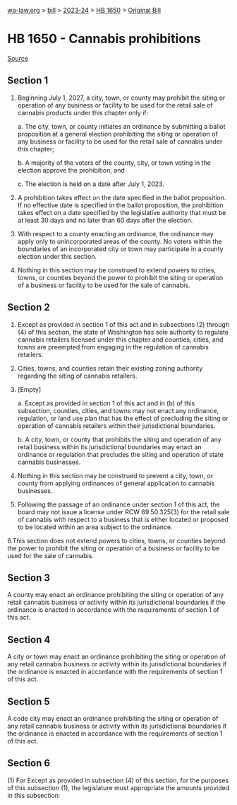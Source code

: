 [wa-law.org](/) > [bill](/bill/) > [2023-24](/bill/2023-24/) > [HB 1650](/bill/2023-24/hb/1650/) > [Original Bill](/bill/2023-24/hb/1650/1/)

# HB 1650 - Cannabis prohibitions

[Source](http://lawfilesext.leg.wa.gov/biennium/2023-24/Pdf/Bills/House%20Bills/1650.pdf)

## Section 1
1. Beginning July 1, 2027, a city, town, or county may prohibit the siting or operation of any business or facility to be used for the retail sale of cannabis products under this chapter only if:

    a. The city, town, or county initiates an ordinance by submitting a ballot proposition at a general election prohibiting the siting or operation of any business or facility to be used for the retail sale of cannabis under this chapter;

    b. A majority of the voters of the county, city, or town voting in the election approve the prohibition; and

    c. The election is held on a date after July 1, 2023.

2. A prohibition takes effect on the date specified in the ballot proposition. If no effective date is specified in the ballot proposition, the prohibition takes effect on a date specified by the legislative authority that must be at least 30 days and no later than 60 days after the election.

3. With respect to a county enacting an ordinance, the ordinance may apply only to unincorporated areas of the county. No voters within the boundaries of an incorporated city or town may participate in a county election under this section.

4. Nothing in this section may be construed to extend powers to cities, towns, or counties beyond the power to prohibit the siting or operation of a business or facility to be used for the sale of cannabis.

## Section 2
1. Except as provided in section 1 of this act and in subsections (2) through (4) of this section, the state of Washington has sole authority to regulate cannabis retailers licensed under this chapter and counties, cities, and towns are preempted from engaging in the regulation of cannabis retailers.

2. Cities, towns, and counties retain their existing zoning authority regarding the siting of cannabis retailers.

3. [Empty]

    a. Except as provided in section 1 of this act and in (b) of this subsection, counties, cities, and towns may not enact any ordinance, regulation, or land use plan that has the effect of precluding the siting or operation of cannabis retailers within their jurisdictional boundaries.

    b. A city, town, or county that prohibits the siting and operation of any retail business within its jurisdictional boundaries may enact an ordinance or regulation that precludes the siting and operation of state cannabis businesses.

4. Nothing in this section may be construed to prevent a city, town, or county from applying ordinances of general application to cannabis businesses.

5. Following the passage of an ordinance under section 1 of this act, the board may not issue a license under RCW 69.50.325(3) for the retail sale of cannabis with respect to a business that is either located or proposed to be located within an area subject to the ordinance.

6.This section does not extend powers to cities, towns, or counties beyond the power to prohibit the siting or operation of a business or facility to be used for the sale of cannabis.

## Section 3
A county may enact an ordinance prohibiting the siting or operation of any retail cannabis business or activity within its jurisdictional boundaries if the ordinance is enacted in accordance with the requirements of section 1 of this act.

## Section 4
A city or town may enact an ordinance prohibiting the siting or operation of any retail cannabis business or activity within its jurisdictional boundaries if the ordinance is enacted in accordance with the requirements of section 1 of this act.

## Section 5
A code city may enact an ordinance prohibiting the siting or operation of any retail cannabis business or activity within its jurisdictional boundaries if the ordinance is enacted in accordance with the requirements of section 1 of this act.

## Section 6
(1) For Except as provided in subsection (4) of this section, for the purposes of this subsection (1), the legislature must appropriate the amounts provided in this subsection:
